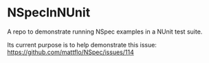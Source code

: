 # NSpecInNUnit

A repo to demonstrate running NSpec examples in a NUnit test suite.

Its current purpose is to help demonstrate this issue: https://github.com/mattflo/NSpec/issues/114
